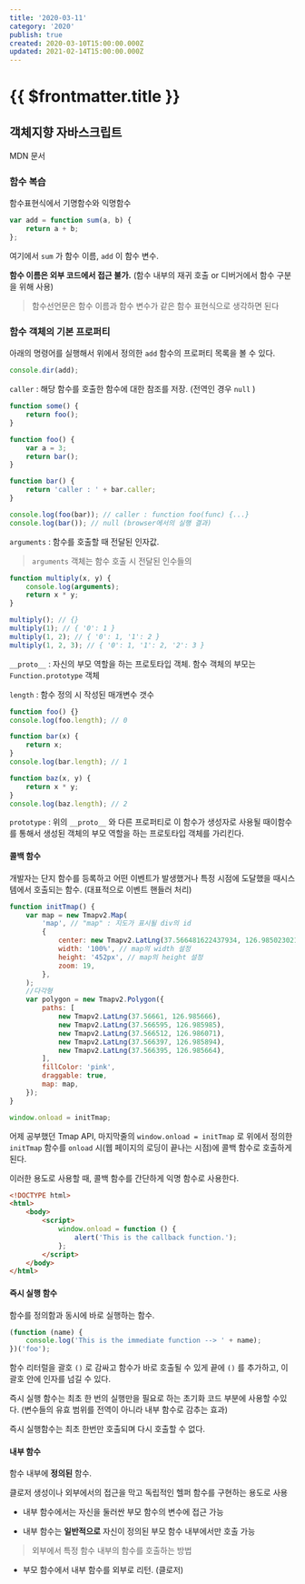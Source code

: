 ```yaml
---
title: '2020-03-11'
category: '2020'
publish: true
created: 2020-03-10T15:00:00.000Z
updated: 2021-02-14T15:00:00.000Z
---
```


# {{ $frontmatter.title }}

## 객체지향 자바스크립트

MDN 문서

### 함수 복습

함수표현식에서 기명함수와 익명함수

```javascript
var add = function sum(a, b) {
	return a + b;
};
```

여기에서 `sum` 가 함수 이름, `add` 이 함수 변수.

**함수 이름은 외부 코드에서 접근 불가.** (함수 내부의 재귀 호출 or 디버거에서 함수 구분을 위해 사용)

> 함수선언문은 함수 이름과 함수 변수가 같은 함수 표현식으로 생각하면 된다

### 함수 객체의 기본 프로퍼티

아래의 명령어를 실행해서 위에서 정의한 `add` 함수의 프로퍼티 목록을 볼 수 있다.

```javascript
console.dir(add);
```

`caller` : 해당 함수를 호출한 함수에 대한 참조를 저장. (전역인 경우 `null` )

```javascript
function some() {
	return foo();
}

function foo() {
	var a = 3;
	return bar();
}

function bar() {
	return 'caller : ' + bar.caller;
}

console.log(foo(bar)); // caller : function foo(func) {...}
console.log(bar()); // null (browser에서의 실행 결과)
```

`arguments` : 함수를 호출할 때 전달된 인자값.

> `arguments` 객체는 함수 호출 시 전달된 인수들의

```javascript
function multiply(x, y) {
	console.log(arguments);
	return x * y;
}

multiply(); // {}
multiply(1); // { '0': 1 }
multiply(1, 2); // { '0': 1, '1': 2 }
multiply(1, 2, 3); // { '0': 1, '1': 2, '2': 3 }
```

`__proto__` : 자신의 부모 역할을 하는 프로토타입 객체. 함수 객체의 부모는 `Function.prototype` 객체

`length` : 함수 정의 시 작성된 매개변수 갯수

```javascript
function foo() {}
console.log(foo.length); // 0

function bar(x) {
	return x;
}
console.log(bar.length); // 1

function baz(x, y) {
	return x * y;
}
console.log(baz.length); // 2
```

`prototype` : 위의 `__proto__` 와 다른 프로퍼티로 이 함수가 생성자로 사용될 때이함수를 통해서 생성된 객체의 부모 역할을 하는 프로토타입 객체를 가리킨다.

#### 콜백 함수

개발자는 단지 함수를 등록하고 어떤 이벤트가 발생했거나 특정 시점에 도달했을 때시스템에서 호출되는 함수. (대표적으로 이벤트 핸들러 처리)

```javascript
function initTmap() {
	var map = new Tmapv2.Map(
		'map', // "map" : 지도가 표시될 div의 id
		{
			center: new Tmapv2.LatLng(37.566481622437934, 126.98502302169841), // 지도 초기 좌표
			width: '100%', // map의 width 설정
			height: '452px', // map의 height 설정
			zoom: 19,
		},
	);
	//다각형
	var polygon = new Tmapv2.Polygon({
		paths: [
			new Tmapv2.LatLng(37.56661, 126.985666),
			new Tmapv2.LatLng(37.566595, 126.985985),
			new Tmapv2.LatLng(37.566512, 126.986071),
			new Tmapv2.LatLng(37.566397, 126.985894),
			new Tmapv2.LatLng(37.566395, 126.985664),
		],
		fillColor: 'pink',
		draggable: true,
		map: map,
	});
}

window.onload = initTmap;
```

어제 공부했던 Tmap API, 마지막줄의 `window.onload = initTmap` 로 위에서 정의한 `initTmap` 함수를 `onload` 시(웹 페이지의 로딩이 끝나는 시점)에 콜백 함수로 호출하게 된다.

이러한 용도로 사용할 때, 콜백 함수를 간단하게 익명 함수로 사용한다.

```html
<!DOCTYPE html>
<html>
	<body>
		<script>
			window.onload = function () {
				alert('This is the callback function.');
			};
		</script>
	</body>
</html>
```

#### 즉시 실행 함수

함수를 정의함과 동시에 바로 실행하는 함수.

```javascript
(function (name) {
	console.log('This is the immediate function --> ' + name);
})('foo');
```

함수 리터럴을 괄호 `()` 로 감싸고 함수가 바로 호출될 수 있게 끝에 `()` 를 추가하고, 이 괄호 안에 인자를 넘길 수 있다.

즉시 실행 함수는 최초 한 번의 실행만을 필요로 하는 초기화 코드 부분에 사용할 수있다. (변수들의 유효 범위를 전역이 아니라 내부 함수로 감추는 효과)

즉시 실행함수는 최초 한번만 호출되며 다시 호출할 수 없다.

#### 내부 함수

함수 내부에 **정의된** 함수.

클로저 생성이나 외부에서의 접근을 막고 독립적인 헬퍼 함수를 구현하는 용도로 사용

- 내부 함수에서는 자신을 둘러싼 부모 함수의 변수에 접근 가능

- 내부 함수는 **일반적으로** 자신이 정의된 부모 함수 내부에서만 호출 가능

> 외부에서 특정 함수 내부의 함수를 호출하는 방법

- 부모 함수에서 내부 함수를 외부로 리턴. (클로저)
